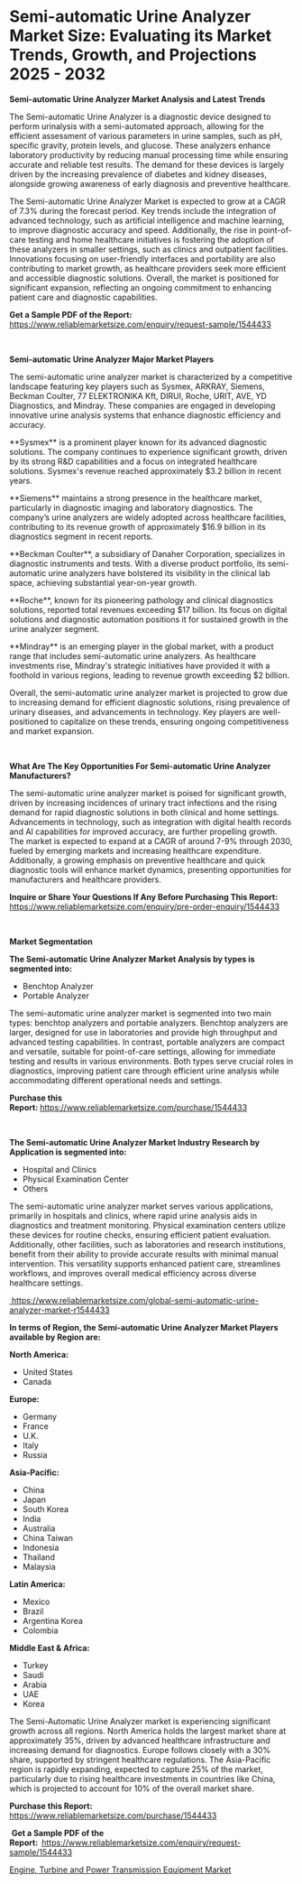 <p><h1>Semi-automatic Urine Analyzer Market Size: Evaluating its Market Trends, Growth, and Projections 2025 - 2032</h1></p><p><strong>Semi-automatic Urine Analyzer Market Analysis and Latest Trends</strong></p>
<p><p>The Semi-automatic Urine Analyzer is a diagnostic device designed to perform urinalysis with a semi-automated approach, allowing for the efficient assessment of various parameters in urine samples, such as pH, specific gravity, protein levels, and glucose. These analyzers enhance laboratory productivity by reducing manual processing time while ensuring accurate and reliable test results. The demand for these devices is largely driven by the increasing prevalence of diabetes and kidney diseases, alongside growing awareness of early diagnosis and preventive healthcare.</p><p>The Semi-automatic Urine Analyzer Market is expected to grow at a CAGR of 7.3% during the forecast period. Key trends include the integration of advanced technology, such as artificial intelligence and machine learning, to improve diagnostic accuracy and speed. Additionally, the rise in point-of-care testing and home healthcare initiatives is fostering the adoption of these analyzers in smaller settings, such as clinics and outpatient facilities. Innovations focusing on user-friendly interfaces and portability are also contributing to market growth, as healthcare providers seek more efficient and accessible diagnostic solutions. Overall, the market is positioned for significant expansion, reflecting an ongoing commitment to enhancing patient care and diagnostic capabilities.</p></p>
<p><strong>Get a Sample PDF of the Report:&nbsp;</strong> <a href="https://www.reliablemarketsize.com/enquiry/request-sample/1544433?utm_campaign=2799&utm_medium=2&utm_source=Github&utm_content=ia&utm_term=11042025&utm_id=semi-automatic-urine-analyzer">https://www.reliablemarketsize.com/enquiry/request-sample/1544433</a></p>
<p>&nbsp;</p>
<p><strong>Semi-automatic Urine Analyzer Major Market Players</strong></p>
<p><p>The semi-automatic urine analyzer market is characterized by a competitive landscape featuring key players such as Sysmex, ARKRAY, Siemens, Beckman Coulter, 77 ELEKTRONIKA Kft, DIRUI, Roche, URIT, AVE, YD Diagnostics, and Mindray. These companies are engaged in developing innovative urine analysis systems that enhance diagnostic efficiency and accuracy.</p><p>**Sysmex** is a prominent player known for its advanced diagnostic solutions. The company continues to experience significant growth, driven by its strong R&D capabilities and a focus on integrated healthcare solutions. Sysmex's revenue reached approximately $3.2 billion in recent years.</p><p>**Siemens** maintains a strong presence in the healthcare market, particularly in diagnostic imaging and laboratory diagnostics. The company’s urine analyzers are widely adopted across healthcare facilities, contributing to its revenue growth of approximately $16.9 billion in its diagnostics segment in recent reports.</p><p>**Beckman Coulter**, a subsidiary of Danaher Corporation, specializes in diagnostic instruments and tests. With a diverse product portfolio, its semi-automatic urine analyzers have bolstered its visibility in the clinical lab space, achieving substantial year-on-year growth.</p><p>**Roche**, known for its pioneering pathology and clinical diagnostics solutions, reported total revenues exceeding $17 billion. Its focus on digital solutions and diagnostic automation positions it for sustained growth in the urine analyzer segment.</p><p>**Mindray** is an emerging player in the global market, with a product range that includes semi-automatic urine analyzers. As healthcare investments rise, Mindray's strategic initiatives have provided it with a foothold in various regions, leading to revenue growth exceeding $2 billion.</p><p>Overall, the semi-automatic urine analyzer market is projected to grow due to increasing demand for efficient diagnostic solutions, rising prevalence of urinary diseases, and advancements in technology. Key players are well-positioned to capitalize on these trends, ensuring ongoing competitiveness and market expansion.</p></p>
<p>&nbsp;</p>
<p><strong>What Are The Key Opportunities For Semi-automatic Urine Analyzer Manufacturers?</strong></p>
<p><p>The semi-automatic urine analyzer market is poised for significant growth, driven by increasing incidences of urinary tract infections and the rising demand for rapid diagnostic solutions in both clinical and home settings. Advancements in technology, such as integration with digital health records and AI capabilities for improved accuracy, are further propelling growth. The market is expected to expand at a CAGR of around 7-9% through 2030, fueled by emerging markets and increasing healthcare expenditure. Additionally, a growing emphasis on preventive healthcare and quick diagnostic tools will enhance market dynamics, presenting opportunities for manufacturers and healthcare providers.</p></p>
<p><strong>Inquire or Share Your Questions If Any Before Purchasing This Report:</strong> <a href="https://www.reliablemarketsize.com/enquiry/pre-order-enquiry/1544433?utm_campaign=2799&utm_medium=2&utm_source=Github&utm_content=ia&utm_term=11042025&utm_id=semi-automatic-urine-analyzer">https://www.reliablemarketsize.com/enquiry/pre-order-enquiry/1544433</a></p>
<p>&nbsp;</p>
<p><strong>Market Segmentation</strong></p>
<p><strong>The Semi-automatic Urine Analyzer Market Analysis by types is segmented into:</strong></p>
<p><ul><li>Benchtop Analyzer</li><li>Portable Analyzer</li></ul></p>
<p><p>The semi-automatic urine analyzer market is segmented into two main types: benchtop analyzers and portable analyzers. Benchtop analyzers are larger, designed for use in laboratories and provide high throughput and advanced testing capabilities. In contrast, portable analyzers are compact and versatile, suitable for point-of-care settings, allowing for immediate testing and results in various environments. Both types serve crucial roles in diagnostics, improving patient care through efficient urine analysis while accommodating different operational needs and settings.</p></p>
<p><strong>Purchase this Report:&nbsp;</strong><a href="https://www.reliablemarketsize.com/purchase/1544433?utm_campaign=2799&utm_medium=2&utm_source=Github&utm_content=ia&utm_term=11042025&utm_id=semi-automatic-urine-analyzer">https://www.reliablemarketsize.com/purchase/1544433</a></p>
<p>&nbsp;</p>
<p><strong>The Semi-automatic Urine Analyzer Market Industry Research by Application is segmented into:</strong></p>
<p><ul><li>Hospital and Clinics</li><li>Physical Examination Center</li><li>Others</li></ul></p>
<p><p>The semi-automatic urine analyzer market serves various applications, primarily in hospitals and clinics, where rapid urine analysis aids in diagnostics and treatment monitoring. Physical examination centers utilize these devices for routine checks, ensuring efficient patient evaluation. Additionally, other facilities, such as laboratories and research institutions, benefit from their ability to provide accurate results with minimal manual intervention. This versatility supports enhanced patient care, streamlines workflows, and improves overall medical efficiency across diverse healthcare settings.</p></p>
<p><a href="https://www.reliablemarketsize.com/global-semi-automatic-urine-analyzer-market-r1544433?utm_campaign=2799&utm_medium=2&utm_source=Github&utm_content=ia&utm_term=11042025&utm_id=semi-automatic-urine-analyzer">&nbsp;https://www.reliablemarketsize.com/global-semi-automatic-urine-analyzer-market-r1544433</a></p>
<p><strong>In terms of Region, the Semi-automatic Urine Analyzer Market Players available by Region are:</strong></p>
<p>
    <p> <strong> North America: </strong>
        <ul>
            <li>United States</li>
            <li>Canada</li>
        </ul>
        </p> 
    <p> <strong> Europe: </strong>
        <ul>
            <li>Germany</li>
            <li>France</li>
            <li>U.K.</li>
            <li>Italy</li>
            <li>Russia</li>
        </ul>
        </p> 
    <p> <strong> Asia-Pacific: </strong>
        <ul>
            <li>China</li>
            <li>Japan</li>
            <li>South Korea</li>
            <li>India</li>
            <li>Australia</li>
            <li>China Taiwan</li>
            <li>Indonesia</li>
            <li>Thailand</li>
            <li>Malaysia</li>
        </ul>
        </p> 
    <p> <strong> Latin America: </strong>
        <ul>
            <li>Mexico</li>
            <li>Brazil</li>
            <li>Argentina Korea</li>
            <li>Colombia</li>
        </ul>
        </p> 
    <p> <strong> Middle East & Africa: </strong>
        <ul>
            <li>Turkey</li>
            <li>Saudi</li>
            <li>Arabia</li>
            <li>UAE</li>
            <li>Korea</li>
        </ul>
    </p>
    </p>
<p><p>The Semi-Automatic Urine Analyzer market is experiencing significant growth across all regions. North America holds the largest market share at approximately 35%, driven by advanced healthcare infrastructure and increasing demand for diagnostics. Europe follows closely with a 30% share, supported by stringent healthcare regulations. The Asia-Pacific region is rapidly expanding, expected to capture 25% of the market, particularly due to rising healthcare investments in countries like China, which is projected to account for 10% of the overall market share.</p></p>
<p><strong>Purchase this Report: </strong><a href="https://www.reliablemarketsize.com/purchase/1544433?utm_campaign=2799&utm_medium=2&utm_source=Github&utm_content=ia&utm_term=11042025&utm_id=semi-automatic-urine-analyzer">https://www.reliablemarketsize.com/purchase/1544433</a></p>
<p>&nbsp;<strong>Get a Sample PDF of the Report:&nbsp;&nbsp;</strong><a href="https://www.reliablemarketsize.com/enquiry/request-sample/1544433?utm_campaign=2799&utm_medium=2&utm_source=Github&utm_content=ia&utm_term=11042025&utm_id=semi-automatic-urine-analyzer">https://www.reliablemarketsize.com/enquiry/request-sample/1544433</a></p>
<p><strong></strong></p>
<p><p><a href="https://github.com/MarciaRunte/Market-Research-Report-List-2/blob/main/engine-turbine-and-power-transmission-equipment-market.md?utm_campaign=2799&utm_medium=2&utm_source=Github&utm_content=ia&utm_term=11042025&utm_id=semi-automatic-urine-analyzer">Engine, Turbine and Power Transmission Equipment Market</a></p></p>